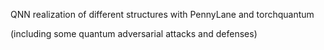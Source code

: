 QNN realization of different structures with PennyLane and torchquantum

(including some quantum adversarial attacks and defenses)
